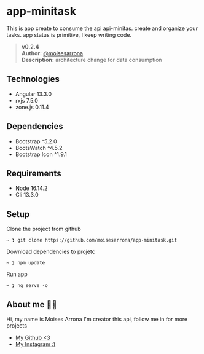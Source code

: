 # app-minitask
This is app create to consume the api api-minitas. create and organize your tasks. app status is primitive, I keep writing code.

>__v0.2.4__  
__Author:__ [@moisesarrona](https://github.com/mosesarrona)  
__Description:__ architecture change for data consumption

## Technologies
- Angular 13.3.0
- rxjs 7.5.0
- zone.js 0.11.4

## Dependencies
- Bootstrap ^5.2.0
- BootsWatch ^4.5.2
- Bootstrap Icon ^1.9.1

## Requirements
- Node 16.14.2
- Cli 13.3.0

## Setup
Clone the project from github
```
~ ❯ git clone https://github.com/moisesarrona/app-minitask.git
```
Download dependencies to projetc
```
~ ❯ npm update
```
Run app
```
~ ❯ ng serve -o
```

## About me 👨‍💻
Hi, my name is Moises Arrona I'm creator this api, follow me in for more projects

- [My Github <3](https://github.com/mosesarrona)
- [My Instagram :)](https://www.instagram.com/moisesarrona/)